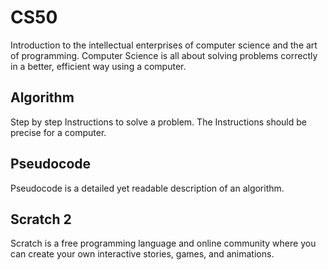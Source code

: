 # CS50
Introduction to the intellectual enterprises of computer science and the art of programming.
Computer Science is all about solving problems correctly in a better, efficient way using a computer.
## Algorithm
Step by step Instructions to solve a problem. The Instructions should be precise for a computer.
## Pseudocode
Pseudocode is a detailed yet readable description of an algorithm.
## Scratch 2
Scratch is a free programming language and online community where you can create your own interactive stories, games, and animations.
